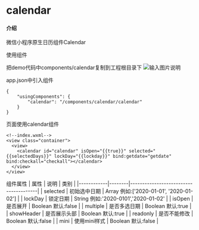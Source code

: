 # calendar

#### 介绍
微信小程序原生日历组件Calendar


使用组件

把demo代码中components/calendar复制到工程根目录下
![输入图片说明](https://images.gitee.com/uploads/images/2020/0521/234551_88bffaa7_89049.png "Snip20200521_1.png")

app.json中引入组件

```
{
    "usingComponents": {
        "calendar": "/components/calendar/calendar"
    }
}
```

页面使用calendar组件

```
<!--index.wxml-->
<view class="container">
  <view>
    <calendar id="calendar" isOpen="{{true}}" selected="{{selectedDays}}" lockDay="{{lockday}}" bind:getdate="getdate" bind:checkall="checkall"></calendar>
  </view>
</view>
```

组件属性
| 属性         | 说明     | 类别                                    |
|------------|--------|---------------------------------------|
| selected   | 初始选中日期 | Array 例如:['2020-01-01', '2020-01-02'] |
| lockDay    | 锁定日期   | String 例如:'2020-0101','2020-01-02'    |
| isOpen     | 是否展开   | Boolean 默认:false                      |
| multiple   | 是否多选日期 | Boolean 默认:true                       |
| showHeader | 是否展示头部 | Boolean 默认:true                       |
| readonly   | 是否不能修改 | Boolean 默认:false |
| mini       | 使用mini样式 | Boolean 默认:false |






